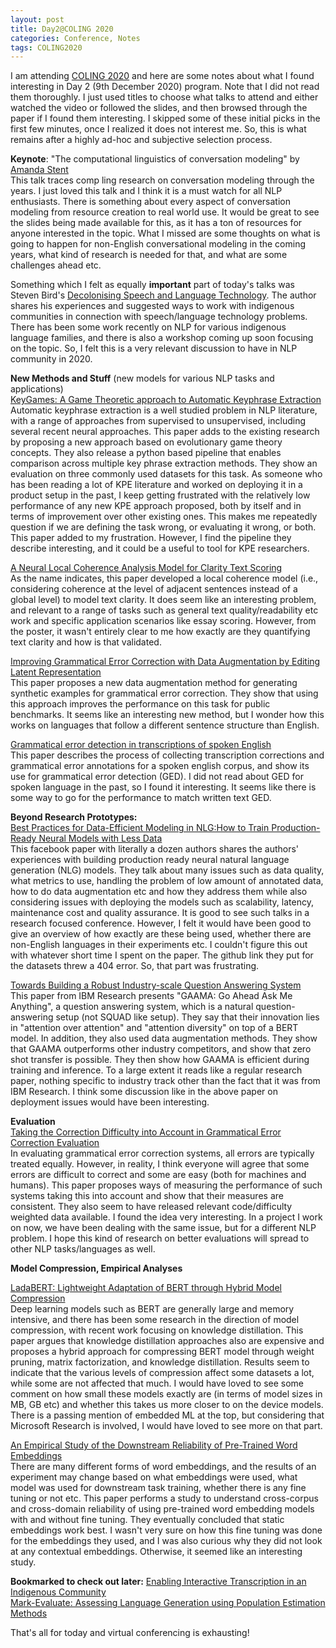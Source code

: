 ```yaml
---
layout: post
title: Day2@COLING 2020
categories: Conference, Notes
tags: COLING2020
---
```


I am attending [COLING 2020](https://coling2020.org/) and here are some notes about what I found interesting in Day 2 (9th December 2020) program. Note that I did not read them thoroughly. I just used titles to choose what talks to attend and either watched the video or followed the slides, and then browsed through the paper if I found them interesting. I skipped some of these initial picks in the first few minutes, once I realized it does not interest me. So, this is what remains after a highly ad-hoc and subjective selection process. 

**Keynote**: "The computational linguistics of conversation modeling" by [Amanda Stent](https://scholar.google.com/citations?user=cXa9QOYAAAAJ&hl=en)  
This talk traces comp ling research on conversation modeling through the years. I just loved this talk and I think it is a must watch for all NLP enthusiasts. There is something about every aspect of conversation modeling from resource creation to real world use. It would be great to see the slides being made available for this, as it has a ton of resources for anyone interested in the topic. What I missed are some thoughts on what is going to happen for non-English conversational modeling in the coming years, what kind of research is needed for that, and what are some challenges ahead etc. 

Something which I felt as equally **important** part of today's talks was Steven Bird's [Decolonising Speech and Language Technology](https://www.aclweb.org/anthology/2020.coling-main.313/). The author shares his experiences and suggested ways to work with indigenous communities in connection with speech/language technology problems. There has been some work recently on NLP for various indigenous language families, and there is also a workshop coming up soon focusing on the topic. So, I felt this is a very relevant discussion to have in NLP community in 2020. 

**New Methods and Stuff** (new models for various NLP tasks and applications)  
[KeyGames: A Game Theoretic approach to Automatic Keyphrase Extraction](https://www.aclweb.org/anthology/2020.coling-main.184)  
Automatic keyphrase extraction is a well studied problem in NLP literature, with a range of approaches from supervised to unsupervised, including several recent neural approaches. This paper adds to the existing research by proposing a new approach based on evolutionary game theory concepts. They also release a python based pipeline that enables comparison across multiple key phrase extraction methods. They show an evaluation on three commonly used datasets for this task. As someone who has been reading a lot of KPE literature and worked on deploying it in a product setup in the past, I keep getting frustrated with the relatively low performance of any new KPE approach proposed, both by itself and in terms of improvement over other existing ones. This makes me repeatedly question if we are defining the task wrong, or evaluating it wrong, or both. This paper added to my frustration. However, I find the pipeline they describe interesting, and it could be a useful to tool for KPE researchers.  

[A Neural Local Coherence Analysis Model for Clarity Text Scoring](https://www.aclweb.org/anthology/2020.coling-main.194/)  
As the name indicates, this paper developed a local coherence model (i.e., considering coherence at the level of adjacent sentences instead of a global level) to model text clarity. It does seem like an interesting problem, and relevant to a range of tasks such as general text quality/readability etc work and specific application scenarios like essay scoring. However, from the poster, it wasn't entirely clear to me how exactly are they quantifying text clarity and how is that validated. 

[Improving Grammatical Error Correction with Data Augmentation by Editing Latent Representation](https://www.aclweb.org/anthology/2020.coling-main.200/)  
This paper proposes a new data augmentation method for generating synthetic examples for grammatical error correction. They show that using this approach improves the performance on this task for public benchmarks. It seems like an interesting new method, but I wonder how this works on languages that follow a different sentence structure than English. 

[Grammatical error detection in transcriptions of spoken English](https://www.aclweb.org/anthology/2020.coling-main.195/)  
This paper describes the process of collecting transcription corrections and grammatical error annotations for a spoken english corpus, and show its use for grammatical error detection (GED). I did not read about GED for spoken language in the past, so I found it interesting. It seems like there is some way to go for the performance to match written text GED.

**Beyond Research Prototypes:**  
[Best Practices for Data-Efficient Modeling in NLG:How to Train Production-Ready Neural Models with Less Data](https://www.aclweb.org/anthology/2020.coling-industry.7/)  
This facebook paper with literally a dozen authors shares the authors' experiences with building production ready neural natural language generation (NLG) models. They talk about many issues such as data quality, what metrics to use, handling the problem of low amount of annotated data, how to do data augmentation etc and how they address them while also considering issues with deploying the models such as scalability, latency, maintenance cost and quality assurance. It is good to see such talks in a research focused conference. However, I felt it would have been good to give an overview of how exactly are these being used, whether there are non-English languages in their experiments etc. I couldn't figure this out with whatever short time I spent on the paper. The github link they put for the datasets threw a 404 error. So, that part was frustrating. 

[Towards Building a Robust Industry-scale Question Answering System](https://www.aclweb.org/anthology/2020.coling-industry.9/)  
This paper from IBM Research presents "GAAMA: Go Ahead Ask Me Anything", a question answering system, which is a natural question-answering setup (not SQUAD like setup). They say that their innovation lies in "attention over attention" and "attention diversity" on top of a BERT model. In addition, they also used data augmentation methods. They show that GAAMA outperforms other industry competitors, and show that zero shot transfer is possible. They then show how GAAMA is efficient during training and inference. To a large extent it reads like a regular research paper, nothing specific to industry track other than the fact that it was from IBM Research. I think some discussion like in the above paper on deployment issues would have been interesting. 


**Evaluation**  
[Taking the Correction Difficulty into Account in Grammatical Error Correction Evaluation](https://www.aclweb.org/anthology/2020.coling-main.188/)  
In evaluating grammatical error correction systems, all errors are typically treated equally. However, in reality, I think everyone will agree that some errors are difficult to correct and some are easy (both for machines and humans). This paper proposes ways of measuring the performance of such systems taking this into account and show that their measures are consistent. They also seem to have released relevant code/difficulty weighted data available. I found the idea very interesting. In a project I work on now, we have been dealing with the same issue, but for a different NLP problem. I hope this kind of research on better evaluations will spread to other NLP tasks/languages as well.


**Model Compression, Empirical Analyses**

[LadaBERT: Lightweight Adaptation of BERT through Hybrid Model Compression](https://www.aclweb.org/anthology/2020.coling-main.287/)  
Deep learning models such as BERT are generally large and memory intensive, and there has been some research in the direction of model compression, with recent work focusing on knowledge distillation. This paper argues that knowledge distillation approaches also are expensive and proposes a hybrid approach for compressing BERT model through weight pruning, matrix factorization, and knowledge distillation. Results seem to indicate that the various levels of compression affect some datasets a lot, while some are not affected that much. I would have loved to see some comment on how small these models exactly are (in terms of model sizes in MB, GB etc) and whether this takes us more closer to on the device models. There is a passing mention of embedded ML at the top, but considering that Microsoft Research is involved, I would have loved to see more on that part.  

[An Empirical Study of the Downstream Reliability of Pre-Trained Word Embeddings](https://www.aclweb.org/anthology/2020.coling-main.299/)  
There are many different forms of word embeddings, and the results of an experiment may change based on what embeddings were used, what model was used for downstream task training, whether there is any fine tuning or not etc. This paper performs a study to understand cross-corpus and cross-domain reliability of using pre-trained word embedding models with and without fine tuning. They eventually concluded that static embeddings work best. I wasn't very sure on how this fine tuning was done for the embeddings they used, and I was also curious why they did not look at any contextual embeddings. Otherwise, it seemed like an interesting study. 


**Bookmarked to check out later:**
[Enabling Interactive Transcription in an Indigenous Community](https://www.aclweb.org/anthology/2020.coling-main.303/)  
[Mark-Evaluate: Assessing Language Generation using Population Estimation Methods](https://www.aclweb.org/anthology/2020.coling-main.178/)  

That's all for today and virtual conferencing is exhausting! 


